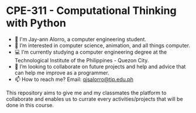# CPE-311 - Computational Thinking with Python

- 👋 I'm Jay-ann Alorro, a computer engineering student. 
- 👀 I’m interested in computer science, animation, and all things computer.
- 💻 I’m currently studying a computer engineering degree at the Technological Institute of the Philippines - Quezon City.
- 💞️ I’m looking to collaborate on future projects and help and advice that can help me improve as a programmer.
- 📫 How to reach me? Email: qjsalorro@tip.edu.ph

This repository aims to give me and my classmates the platform to collaborate and enables us to currate every activities/projects that will be done in this course. 
